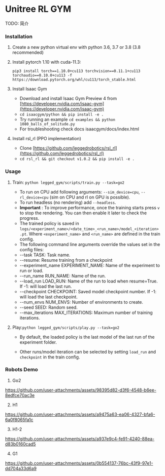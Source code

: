 # Unitree RL GYM

TODO: 简介

### Installation

1. Create a new python virtual env with python 3.6, 3.7 or 3.8 (3.8 recommended)
2. Install pytorch 1.10 with cuda-11.3:

   ```
   pip3 install torch==1.10.0+cu113 torchvision==0.11.1+cu113 torchaudio==0.10.0+cu113 -f https://download.pytorch.org/whl/cu113/torch_stable.html

   ```
3. Install Isaac Gym

   - Download and install Isaac Gym Preview 4 from [https://developer.nvidia.com/isaac-gym](https://developer.nvidia.com/isaac-gym)
   - `cd isaacgym/python && pip install -e .`
   - Try running an example `cd examples && python 1080_balls_of_solitude.py`
   - For troubleshooting check docs isaacgym/docs/index.html
4. Install rsl_rl (PPO implementation)

   - Clone [https://github.com/leggedrobotics/rsl_rl](https://github.com/leggedrobotics/rsl_rl)
   - `cd rsl_rl && git checkout v1.0.2 && pip install -e .`

### Usage

1. Train:
   `python legged_gym/scripts/train.py --task=go2`

   * To run on CPU add following arguments: `--sim_device=cpu`, `--rl_device=cpu` (sim on CPU and rl on GPU is possible).
   * To run headless (no rendering) add `--headless`.
   * **Important** : To improve performance, once the training starts press `v` to stop the rendering. You can then enable it later to check the progress.
   * The trained policy is saved in `logs/<experiment_name>/<date_time>_<run_name>/model_<iteration>.pt`. Where `<experiment_name>` and `<run_name>` are defined in the train config.
   * The following command line arguments override the values set in the config files:
   * --task TASK: Task name.
   * --resume: Resume training from a checkpoint
   * --experiment_name EXPERIMENT_NAME: Name of the experiment to run or load.
   * --run_name RUN_NAME: Name of the run.
   * --load_run LOAD_RUN: Name of the run to load when resume=True. If -1: will load the last run.
   * --checkpoint CHECKPOINT: Saved model checkpoint number. If -1: will load the last checkpoint.
   * --num_envs NUM_ENVS: Number of environments to create.
   * --seed SEED: Random seed.
   * --max_iterations MAX_ITERATIONS: Maximum number of training iterations.
2. Play:`python legged_gym/scripts/play.py --task=go2`
    * By default, the loaded policy is the last model of the last run of the experiment folder.

    * Other runs/model iteration can be selected by setting `load_run` and `checkpoint` in the train config.

### Robots Demo

1. Go2

https://github.com/user-attachments/assets/98395d82-d3f6-4548-b6ee-8edfce70ac3e

2. H1

https://github.com/user-attachments/assets/a9475a63-ea06-4327-bfa6-6a0f8065fa1c

3. H1-2

https://github.com/user-attachments/assets/a937e9c4-fe91-4240-88ea-d83b0160cad5

4. G1

https://github.com/user-attachments/assets/0b554137-76bc-43f9-97e1-dd704a33d6a9

